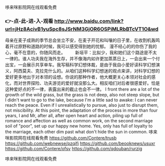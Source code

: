 
哆来咪影院网在线观看免费




### 👉-点-此-进-入-观看  http://www.baidu.com/link?url=jHz8AcivB1yuSpc8sJSrNM3GjOR6OSPiMLRbBTcVT1O&wd




母亲在麦子成熟的季节总会坐立不安，在麦子开花和叫嚷的日子里，在收割机轰鸣着开过原野和道路的时候，我可以感受得到她的忧郁。
漫不经心的的你伤了我的心，毫不在意的，你随风而走。
　　新垣平：比拟少，我和她们这个路途是不太一律的。谁人功夫我在海外生存，并不像海内如许更加蒸蒸日上，一会出来一个付出宝，一会展示共享单车。我写稿科学幻想体裁，是由于我自小爱好读科学幻想演义，阿西莫夫、克拉克什么的。从咱们这种科学幻想迷的观点来讲，对科学幻想的爱好更多地出于对本领的设想。你说的那种作者，他大概更关心本领对社会的感化，而对世界探险、功夫游览的爱好就没那么大。相反咱们对后者很感爱好。恰是这种爱好点的不一律，表露出来的截止也会不一律。
I front there are a lot of the growth of the wild grass, but the grass is not deep, also not steep slope, but I didn't want to go to the lake, because I'm a little sad to awake: I can never reach the peace.
Even if I unrealistically to pursue, also just to disrupt them, not miscibility.
At this point, the adaptation of the process in more than four years, I and Mr, after all, after open heart and action, piling up full of romance and affection as well as common work, on the second marriage soil of "poor", set up our happy new home.
Yes, only has full of loyalty to the marriage, each other dim past what don't hide the sun in common.
哆来咪影院网在线观看免费 https://github.com/Contere/trusb
https://github.com/webnewse/pzqifj
https://github.com/beooknews/usuxr
https://github.com/Contere/ofsv
https://github.com/qdouban/rurzig





哆来咪影院网在线观看免费
